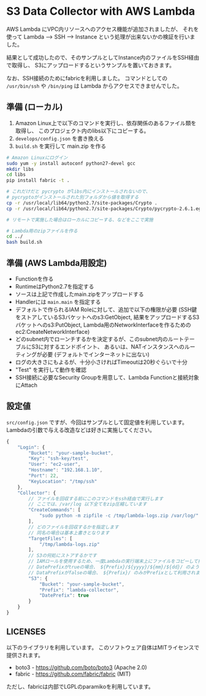 # S3 Data Collector with AWS Lambda

AWS Lambda にVPC内リソースへのアクセス機能が追加されましたが、
それを使って Lambda --> SSH --> Instance という処理が出来ないかの検証を行いました。

結果として成功したので、そのサンプルとしてInstance内のファイルをSSH経由で取得し、
S3にアップロードするというサンプルを置いておきます。

なお、SSH接続のためにfabricを利用しました。
コマンドとしての `/usr/bin/ssh` や `/bin/ping` は Lambda からアクセスできませんでした。


## 準備 (ローカル)

1. Amazon Linux上で以下のコマンドを実行し、依存関係のあるファイル類を取得し、
このプロジェクト内のlibs以下にコピーする。
2. `develops/config.json` を書き換える
3. `build.sh` を実行して main.zip を作る

```bash
# Amazon Linuxにログイン
sudo yum -y install autoconf python27-devel gcc
mkdir libs
cd libs
pip install fabric -t .

# これだけだと pycrypto がlibs内にインストールされないので、
# pycryptoがインストールされた別フォルダから値を取得する
cp -r /usr/local/lib64/python2.7/site-packages/Crypto .
cp -r /usr/local/lib64/python2.7/site-packages/Crypto/pycrypto-2.6.1.egg-info .

# リモートで実施した場合はローカルにコピーする、などをここで実施

# Lambda用のzipファイルを作る
cd ../
bash build.sh
```


## 準備 (AWS Lambda用設定)

* Functionを作る
* RuntimeはPython2.7を指定する
* ソースは上記で作成したmain.zipをアップロードする
* Handlerには `main.main` を指定する
* デフォルトで作られるIAM Roleに対して、追加で以下の権限が必要
  (SSH鍵をストアしているS3バケットへのs3:GetObject,
  結果をアップロードするS3バケットへのs3:PutObject,
  Lambda用のNetworkInterfaceを作るためのec2:CreateNetworkInterface)
* どのsubnet内でローンチするかを決定するが、このsubnet内のルートテーブルにS3に対するエンドポイント、
  あるいは、NATインスタンスへのルーティングが必要 (デフォルトでインターネットに出ない)
* ログの大きさにもよるが、十分小さければTimeoutは20秒ぐらいで十分
* "Test" を実行して動作を確認
* SSH接続に必要なSecurity Groupを用意して、Lambda Functionと接続対象にAttach

## 設定値

`src/config.json` ですが、今回はサンプルとして固定値を利用しています。
Lambdaの引数で与える改造などは好きに実施してください。

```javascript
{
	"Login": {
		"Bucket": "your-sample-bucket",
		"Key": "ssh-key/test",
		"User": "ec2-user",
		"Hostname": "192.168.1.10",
		"Port": 22,
		"KeyLocation": "/tmp/ssh"
	},
	"Collector": {
		// ファイルを回収する前にこのコマンドをssh経由で実行します
		// ここでは、/var/log 以下全てをzip圧縮しています
		"CreateCommands": [
			"sudo python -m zipfile -c /tmp/lambda-logs.zip /var/log/"
		],
		// どのファイルを回収するかを指定します
		// 同名の場合は基本上書きとなります
		"TargetFiles": [
			"/tmp/lambda-logs.zip"
		],
		// S3の何処にストアするかです
		// IAMロールを使用するため、一度Lambdaの実行端末上にファイルをコピーして持ってきます
		// DatePrefixがtrueの場合、 ${Prefix}/${yyyy}/${mm}/${dd}/ のようなPrefixが入ります
		// DataPrefixがfalseの場合、 ${Prefix}/ のみがPrefixとして利用されます
		"S3": {
			"Bucket": "your-sample-bucket",
			"Prefix": "lambda-collector",
			"DatePrefix": true
		}
	}
}
```

## LICENSES

以下のライブラリを利用しています。
このソフトウェア自体はMITライセンスで提供されます。

* boto3 - https://github.com/boto/boto3 (Apache 2.0)
* fabric - https://github.com/fabric/fabric (MIT)

ただし、fabricは内部でLGPLのparamikoを利用しています。

